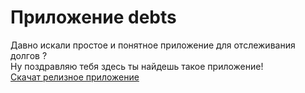# Приложение debts
Давно искали простое и понятное приложение для отслеживания долгов ?<br>
Ну поздравляю тебя здесь ты найдешь такое приложение!<br>
[Скачат релизное приложение](https://p867-case.github.io/otherProject/Debts/release)
